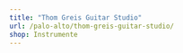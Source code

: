 ```yaml
---
title: "Thom Greis Guitar Studio"
url: /palo-alto/thom-greis-guitar-studio/
shop: Instrumente
---
```

